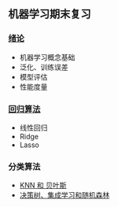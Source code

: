 ## 机器学习期末复习



### [绪论](1-绪论.md)

* 机器学习概念基础
* 泛化、训练误差
* 模型评估
* 性能度量



### [回归算法](2-回归分析.md)

* 线性回归
* Ridge
* Lasso



### 分类算法

* [KNN 和 贝叶斯](3-KNN_贝叶斯.md)
* [决策树、集成学习和随机森林](4-决策树_集成学习_随机森林.md)



